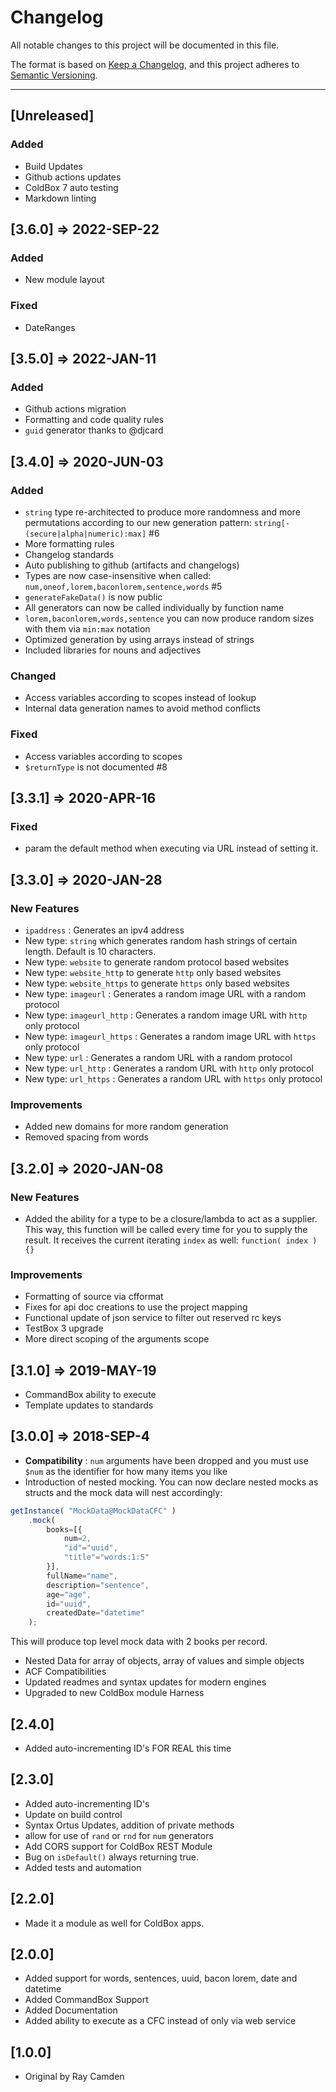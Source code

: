 # Changelog

All notable changes to this project will be documented in this file.

The format is based on [Keep a Changelog](https://keepachangelog.com/en/1.0.0/),
and this project adheres to [Semantic Versioning](https://semver.org/spec/v2.0.0.html).

----

## [Unreleased]

### Added

- Build Updates
- Github actions updates
- ColdBox 7 auto testing
- Markdown linting

## [3.6.0] => 2022-SEP-22

### Added

- New module layout

### Fixed

- DateRanges

## [3.5.0] => 2022-JAN-11

### Added

- Github actions migration
- Formatting and code quality rules
- `guid` generator thanks to @djcard

## [3.4.0] => 2020-JUN-03

### Added

- `string` type re-architected to produce more randomness and more permutations according to our new generation pattern: `string[-(secure|alpha|numeric):max]` #6
- More formatting rules
- Changelog standards
- Auto publishing to github (artifacts and changelogs)
- Types are now case-insensitive when called: `num,oneof,lorem,baconlorem,sentence,words`  #5
- `generateFakeData()` is now public
- All generators can now be called individually by function name
- `lorem,baconlorem,words,sentence` you can now produce random sizes with them via `min:max` notation
- Optimized generation by using arrays instead of strings
- Included libraries for nouns and adjectives

### Changed

- Access variables according to scopes instead of lookup
- Internal data generation names to avoid method conflicts

### Fixed

- Access variables according to scopes
- `$returnType` is not documented #8

## [3.3.1] => 2020-APR-16

### Fixed

- param the default method when executing via URL instead of setting it.

## [3.3.0] => 2020-JAN-28

### New Features

- `ipaddress` : Generates an ipv4 address
- New type: `string` which generates random hash strings of certain length. Default is 10 characters.
- New type: `website` to generate random protocol based websites
- New type: `website_http` to generate `http` only based websites
- New type: `website_https` to generate `https` only based websites
- New type: `imageurl` : Generates a random image URL with a random protocol
- New type: `imageurl_http` : Generates a random image URL with `http` only protocol
- New type: `imageurl_https` : Generates a random image URL with `https` only protocol
- New type: `url` : Generates a random URL with a random protocol
- New type: `url_http` : Generates a random URL with `http` only protocol
- New type: `url_https` : Generates a random URL with `https` only protocol

### Improvements

- Added new domains for more random generation
- Removed spacing from words

## [3.2.0] => 2020-JAN-08

### New Features

- Added the ability for a type to be a closure/lambda to act as a supplier. This way, this function will be called every time for you to supply the result.  It receives the current iterating `index` as well: `function( index ){}`

### Improvements

- Formatting of source via cfformat
- Fixes for api doc creations to use the project mapping
- Functional update of json service to filter out reserved rc keys
- TestBox 3 upgrade
- More direct scoping of the arguments scope

## [3.1.0] => 2019-MAY-19

- CommandBox ability to execute
- Template updates to standards

## [3.0.0] => 2018-SEP-4

- **Compatibility** : `num` arguments have been dropped and you must use `$num` as the identifier for how many items you like
- Introduction of nested mocking. You can now declare nested mocks as structs and the mock data will nest accordingly:

```js
getInstance( "MockData@MockDataCFC" )
	.mock(
		books=[{
			num=2,
			"id"="uuid",
			"title"="words:1:5"
		}],
		fullName="name",
		description="sentence",
		age="age",
		id="uuid",
		createdDate="datetime"
	);
```

This will produce top level mock data with 2 books per record.

- Nested Data for array of objects, array of values and simple objects
- ACF Compatibilities
- Updated readmes and syntax updates for modern engines
- Upgraded to new ColdBox module Harness

## [2.4.0]

- Added auto-incrementing ID's FOR REAL this time

## [2.3.0]

- Added auto-incrementing ID's
- Update on build control
- Syntax Ortus Updates, addition of private methods
- allow for use of `rand` or `rnd` for `num` generators
- Add CORS support for ColdBox REST Module
- Bug on `isDefault()` always returning true.
- Added tests and automation

## [2.2.0]

- Made it a module as well for ColdBox apps.

## [2.0.0]

- Added support for words, sentences, uuid, bacon lorem, date and datetime
- Added CommandBox Support
- Added Documentation
- Added ability to execute as a CFC instead of only via web service

## [1.0.0]

- Original by Ray Camden
